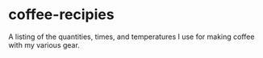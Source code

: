 # coffee-recipies
A listing of the quantities, times, and temperatures I use for making coffee with my various gear.
